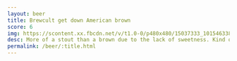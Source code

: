 ```yaml
---
layout: beer
title: Brewcult get down American brown
score: 6
img: https://scontent.xx.fbcdn.net/v/t1.0-0/p480x480/15037333_10154633846433745_6730955490670727997_n.jpg?oh=8485bf8efef7e68ee53d666cc23681c0&oe=58DFE94C
desc: More of a stout than a brown due to the lack of sweetness. Kind of disappointing
permalink: /beer/:title.html
---
```

